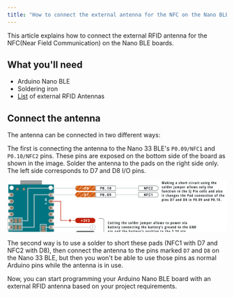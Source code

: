 ```yaml
---
title: "How to connect the external antenna for the NFC on the Nano BLE boards?"
---
```


This article explains how to connect the external RFID antenna for the NFC(Near Field Communication) on the Nano BLE boards.

## What you'll need

* Arduino Nano BLE
* Soldering iron
* [List](https://www.digikey.it/products/en/rf-if-and-rfid/rfid-antennas/855?k=nfc%20antenna) of external RFID Antennas

## Connect the antenna

The antenna can be connected in two different ways:

The first is connecting the antenna to the Nano 33 BLE's `P0.09/NFC1` and `P0.10/NFC2` pins. These pins are exposed on the bottom side of the board as shown in the image. Solder the antenna to the pads on the right side only. The left side corresponds to D7 and D8 I/O pins.

![Schematic showing pins and pads to solder](img/BLE_NFC.png)

The second way is to use a solder to short these pads (NFC1 with D7 and NFC2 with D8), then connect the antenna to the pins marked `D7` and `D8` on the Nano 33 BLE, but then you won't be able to use those pins as normal Arduino pins while the antenna is in use.

Now, you can start programming your Arduino Nano BLE board with an external RFID antenna based on your project requirements.
